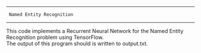 ____________________________________

     Named Entity Recognition
____________________________________

This code implements a Recurrent Neural Network for the Named Entity Recognition problem using TensorFlow.  
The output of this program should is written to output.txt.

